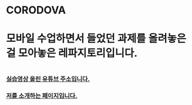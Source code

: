 # CORODOVA

# 모바일 수업하면서 들었던 과제를 올려놓은 걸 모아놓은 레파지토리입니다.
#
### [실습영상 올린 유튜브 주소입니다.](https://www.youtube.com/channel/UC484ZJMavtoPOI4ey-HFdCA)<br>
### [저를 소개하는 페이지입니다.](https://www.canva.com/design/DAFuYuBgZUs/s-JmJg43upgSn_3hA5ckbg/edit)
